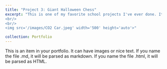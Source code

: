 ```yaml
---
title: "Project 3: Giant Halloween Chess"
excerpt: "This is one of my favorite school projects I've ever done. It's a giant Halloween-themed chess board. This 36 in x 36 in monster is made entirely out of wood and hand-painted and is one of the most ambitious projects my friends and I have ever done.  
<br/>
<br/>
<img src='/images/CO2 Car.jpeg' width='500' height='auto'>"

collection: Portfolio
---
```


This is an item in your portfolio. It can have images or nice text. If you name the file .md, it will be parsed as markdown. If you name the file .html, it will be parsed as HTML. 
